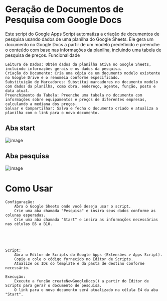 # Geração de Documentos de Pesquisa com Google Docs

Este script do Google Apps Script automatiza a criação de documentos de pesquisa usando dados de uma planilha do Google Sheets. Ele gera um documento no Google Docs a partir de um modelo predefinido e preenche o conteúdo com base nas informações da planilha, incluindo uma tabela de pesquisa de preços.
Funcionalidade

    Leitura de Dados: Obtém dados da planilha ativa no Google Sheets, incluindo informações gerais e os dados da pesquisa.
    Criação do Documento: Cria uma cópia de um documento modelo existente no Google Drive e o renomeia conforme especificado.
    Substituição de Marcadores: Substitui marcadores no documento modelo com dados da planilha, como obra, endereço, agente, função, posto e data atual.
    Preenchimento da Tabela: Preenche uma tabela no documento com informações sobre equipamentos e preços de diferentes empresas, calculando a mediana dos preços.
    Salvar e Compartilhar: Salva e fecha o documento criado e atualiza a planilha com o link para o novo documento.

## Aba start 
![image](https://github.com/user-attachments/assets/53cbd8d3-0e57-4575-8e14-42a81ce3b97e)

## Aba pesquisa
![image](https://github.com/user-attachments/assets/7d3e450d-8296-4b73-b713-866bf0e10a9d)
# Como Usar

    Configuração:
        Abra o Google Sheets onde você deseja usar o script.
        Crie uma aba chamada "Pesquisa" e insira seus dados conforme as colunas esperadas.
        Crie uma aba chamada "Start" e insira as informações necessárias nas células B5 a B10.





    Script:
        Abra o Editor de Scripts do Google Apps (Extensões > Apps Script).
        Copie e cole o código fornecido no Editor de Scripts.
        Atualize os IDs do template e da pasta de destino conforme necessário.

    Execução:
        Execute a função createNewGoogleDocs() a partir do Editor de Scripts para gerar o documento de pesquisa.
        O link para o novo documento será atualizado na célula E4 da aba "Start".
